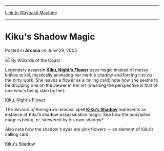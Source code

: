 
---
[Link to Wayback Machine](https://web.archive.org/web/20210429172904/https://magic.wizards.com/en/articles/archive/arcana/kikus-shadow-magic-2005-06-29)

[_metadata_:author]:- "Wizards of the Coast"
[_metadata_:description]:- "Legendary assassin Kiku, Night's Flower uses magic instead of messy knives to kill, mystically animating her mark's shadow and forcing it to do the dirty work. She leaves a flower as a calling card; note how she seems to be dropping one on the viewer in her art (meaning the perspective is that of one who's being slain by her):Kiku, Night's FlowerThe Saviors of Kamigawa removal"
[_metadata_:generator]:- "Drupal 7 (http://drupal.org)"
[_metadata_:node]:- "608831"
[_metadata_:publish_date]:- "2005-06-29"
[_metadata_:source]:- "div-main-content"
[_metadata_:title]:- "Kiku's Shadow Magic"
[_metadata_:wayback_capture_timestamp]:- "2021-04-29 17:29:04"
[_metadata_:wayback_raw_url]:- "https://web.archive.org/web/20210429172904id_/https://magic.wizards.com/en/articles/archive/arcana/kikus-shadow-magic-2005-06-29"
[_metadata_:wayback_url]:- "https://magic.wizards.com/en/articles/archive/arcana/kikus-shadow-magic-2005-06-29"
---


Kiku's Shadow Magic
===================



 Posted in **Arcana**
 on June 29, 2005 






![](https://media.magic.wizards.com/styles/auth_small/public/images/person/wizards_author.jpg)
By Wizards of the Coast











Legendary assassin **[Kiku, Night's Flower](http://gatherer.wizards.com/Pages/Card/Details.aspx?name=Kiku%2C+Night%27s+Flower)** uses magic instead of messy knives to kill, mystically animating her mark's shadow and forcing it to do the dirty work. She leaves a flower as a calling card; note how she seems to be dropping one on the viewer in her art (meaning the perspective is that of one who's being slain by her):

[Kiku, Night's Flower](http://gatherer.wizards.com/Pages/Card/Details.aspx?&name=Kiku%252C%2BNight%2527s%2BFlower)

The *Saviors of Kamigawa* removal spell **[Kiku's Shadow](http://gatherer.wizards.com/Pages/Card/Details.aspx?name=Kiku%27s+Shadow)** represents an instance of Kiku's shadow-assassination magic. See how the ponytailed mage is being, er, skewered by his own shadow? 

Also note how the shadow's eyes are pink flowers -- an element of Kiku's calling card.

[Kiku's Shadow](http://gatherer.wizards.com/Pages/Card/Details.aspx?&name=Kiku%2527s%2BShadow)







